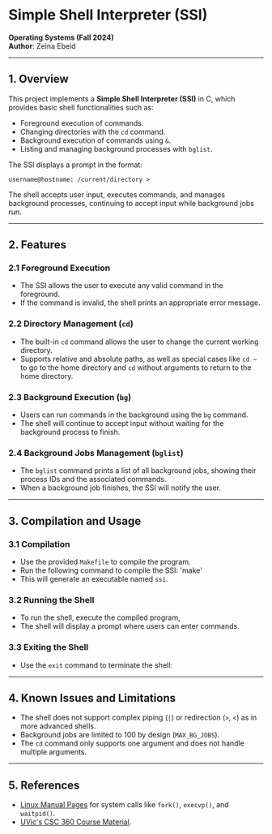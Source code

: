# Simple Shell Interpreter (SSI)

**Operating Systems (Fall 2024)**   
**Author**: Zeina Ebeid  

---

## 1. Overview

This project implements a **Simple Shell Interpreter (SSI)** in C, which provides basic shell functionalities such as:
- Foreground execution of commands.
- Changing directories with the `cd` command.
- Background execution of commands using `&`.
- Listing and managing background processes with `bglist`.

The SSI displays a prompt in the format:
```
username@hostname: /current/directory >
```

The shell accepts user input, executes commands, and manages background processes, continuing to accept input while background jobs run.

---
## 2. Features

### 2.1 Foreground Execution
- The SSI allows the user to execute any valid command in the foreground.
- If the command is invalid, the shell prints an appropriate error message.


### 2.2 Directory Management (`cd`)
- The built-in `cd` command allows the user to change the current working directory.
- Supports relative and absolute paths, as well as special cases like `cd ~` to go to the home directory and `cd` without arguments to return to the home directory.


### 2.3 Background Execution (`bg`)
- Users can run commands in the background using the `bg` command.
- The shell will continue to accept input without waiting for the background process to finish.

### 2.4 Background Jobs Management (`bglist`)
- The `bglist` command prints a list of all background jobs, showing their process IDs and the associated commands.
- When a background job finishes, the SSI will notify the user.

---

## 3. Compilation and Usage

### 3.1 Compilation
- Use the provided `Makefile` to compile the program.
- Run the following command to compile the SSI: 'make' 
- This will generate an executable named `ssi`.

### 3.2 Running the Shell
- To run the shell, execute the compiled program, 
- The shell will display a prompt where users can enter commands.

### 3.3 Exiting the Shell
- Use the `exit` command to terminate the shell:

----
## 4. Known Issues and Limitations

- The shell does not support complex piping (`|`) or redirection (`>`, `<`) as in more advanced shells.
- Background jobs are limited to 100 by design (`MAX_BG_JOBS`).
- The `cd` command only supports one argument and does not handle multiple arguments.

---

## 5. References

- [Linux Manual Pages](https://man7.org/linux/man-pages/) for system calls like `fork()`, `execvp()`, and `waitpid()`.
- [UVic's CSC 360 Course Material](https://www.uvic.ca/).
